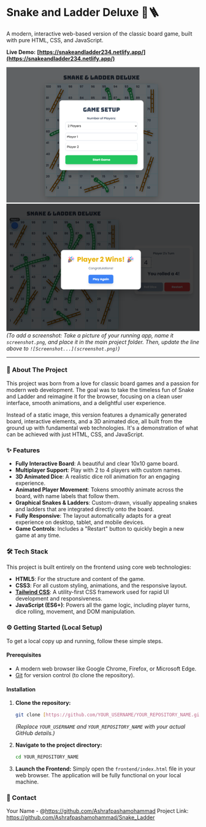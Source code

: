 # Snake and Ladder Deluxe 🐍🪜

A modern, interactive web-based version of the classic board game, built with pure HTML, CSS, and JavaScript.

**Live Demo:** **[https://snakeandladder234.netlify.app/](https://snakeandladder234.netlify.app/)**

![Screenshot of the Snake and Ladder game board](s1.png)
![Screenshot of the Snake and Ladder game board](s2.png)
*(To add a screenshot: Take a picture of your running app, name it `screenshot.png`, and place it in the main project folder. Then, update the line above to `![Screenshot...](screenshot.png)`)*

-----

### 🚀 About The Project

This project was born from a love for classic board games and a passion for modern web development. The goal was to take the timeless fun of Snake and Ladder and reimagine it for the browser, focusing on a clean user interface, smooth animations, and a delightful user experience.

Instead of a static image, this version features a dynamically generated board, interactive elements, and a 3D animated dice, all built from the ground up with fundamental web technologies. It's a demonstration of what can be achieved with just HTML, CSS, and JavaScript.

### ✨ Features

  * **Fully Interactive Board**: A beautiful and clear 10x10 game board.
  * **Multiplayer Support**: Play with 2 to 4 players with custom names.
  * **3D Animated Dice**: A realistic dice roll animation for an engaging experience.
  * **Animated Player Movement**: Tokens smoothly animate across the board, with name labels that follow them.
  * **Graphical Snakes & Ladders**: Custom-drawn, visually appealing snakes and ladders that are integrated directly onto the board.
  * **Fully Responsive**: The layout automatically adapts for a great experience on desktop, tablet, and mobile devices.
  * **Game Controls**: Includes a "Restart" button to quickly begin a new game at any time.

### 🛠️ Tech Stack

This project is built entirely on the frontend using core web technologies:

  * **HTML5**: For the structure and content of the game.
  * **CSS3**: For all custom styling, animations, and the responsive layout.
  * **[Tailwind CSS](https://tailwindcss.com/)**: A utility-first CSS framework used for rapid UI development and responsiveness.
  * **JavaScript (ES6+)**: Powers all the game logic, including player turns, dice rolling, movement, and DOM manipulation.

### ⚙️ Getting Started (Local Setup)

To get a local copy up and running, follow these simple steps.

#### Prerequisites

  * A modern web browser like Google Chrome, Firefox, or Microsoft Edge.
  * [Git](https://git-scm.com/) for version control (to clone the repository).

#### Installation

1.  **Clone the repository:**

    ```bash
    git clone [https://github.com/YOUR_USERNAME/YOUR_REPOSITORY_NAME.git](https://github.com/YOUR_USERNAME/YOUR_REPOSITORY_NAME.git)
    ```

    *(Replace `YOUR_USERNAME` and `YOUR_REPOSITORY_NAME` with your actual GitHub details.)*

2.  **Navigate to the project directory:**

    ```bash
    cd YOUR_REPOSITORY_NAME
    ```

3.  **Launch the Frontend:**
    Simply open the `frontend/index.html` file in your web browser. The application will be fully functional on your local machine.

### 🤝 Contact

Your Name - @https://github.com/Ashrafpashamohammad
Project Link: https://github.com/Ashrafpashamohammad/Snake_Ladder